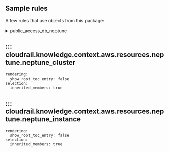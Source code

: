## Sample rules
A few rules that use objects from this package:

<details>
<summary>public_access_db_neptune</summary>

```python
--8<--
cloudrail/knowledge/rules/aws/context_aware/public_access_validation_rules/public_access_db_neptune_rule.py
--8<--
```
</details>

## ::: cloudrail.knowledge.context.aws.resources.neptune.neptune_cluster
    rendering:
      show_root_toc_entry: false
    selection:
      inherited_members: true

## ::: cloudrail.knowledge.context.aws.resources.neptune.neptune_instance
    rendering:
      show_root_toc_entry: false
    selection:
      inherited_members: true
